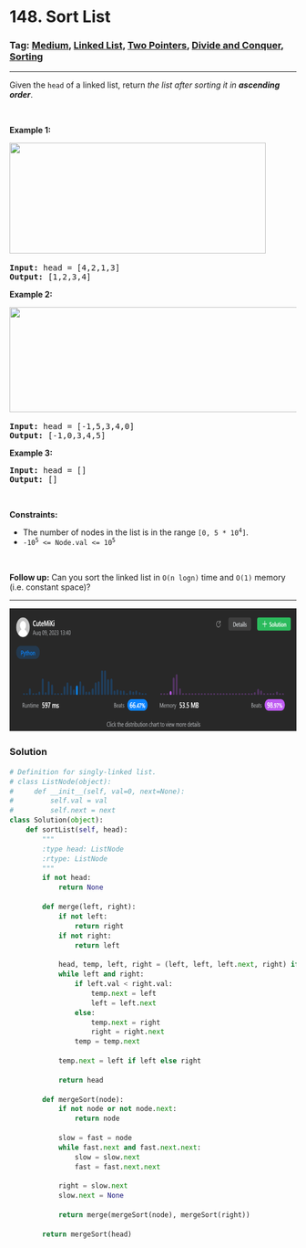 # 148. Sort List
### Tag: [Medium](https://github.com/TheOnlyMiki/LeetCode-For-Fun/tree/main#medium-level), [Linked List](https://github.com/TheOnlyMiki/LeetCode-For-Fun/tree/main#linked-list), [Two Pointers](https://github.com/TheOnlyMiki/LeetCode-For-Fun/tree/main#two-pointers), [Divide and Conquer](https://github.com/TheOnlyMiki/LeetCode-For-Fun/tree/main#divide-and-conquer), [Sorting](https://github.com/TheOnlyMiki/LeetCode-For-Fun/tree/main#sorting)
---
<div class="px-5 pt-4"><div class="flex"></div><div class="xFUwe" data-track-load="description_content"><p>Given the <code>head</code> of a linked list, return <em>the list after sorting it in <strong>ascending order</strong></em>.</p>

<p>&nbsp;</p>
<p><strong class="example">Example 1:</strong></p>
<img alt="" src="https://assets.leetcode.com/uploads/2020/09/14/sort_list_1.jpg" style="width: 450px; height: 194px;">
<pre><strong>Input:</strong> head = [4,2,1,3]
<strong>Output:</strong> [1,2,3,4]
</pre>

<p><strong class="example">Example 2:</strong></p>
<img alt="" src="https://assets.leetcode.com/uploads/2020/09/14/sort_list_2.jpg" style="width: 550px; height: 184px;">
<pre><strong>Input:</strong> head = [-1,5,3,4,0]
<strong>Output:</strong> [-1,0,3,4,5]
</pre>

<p><strong class="example">Example 3:</strong></p>

<pre><strong>Input:</strong> head = []
<strong>Output:</strong> []
</pre>

<p>&nbsp;</p>
<p><strong>Constraints:</strong></p>

<ul>
	<li>The number of nodes in the list is in the range <code>[0, 5 * 10<sup>4</sup>]</code>.</li>
	<li><code>-10<sup>5</sup> &lt;= Node.val &lt;= 10<sup>5</sup></code></li>
</ul>

<p>&nbsp;</p>
<p><strong>Follow up:</strong> Can you sort the linked list in <code>O(n logn)</code> time and <code>O(1)</code> memory (i.e. constant space)?</p>
</div></div>

---
<img src="Submit.png" width="700" height="215" />

### Solution

```python
# Definition for singly-linked list.
# class ListNode(object):
#     def __init__(self, val=0, next=None):
#         self.val = val
#         self.next = next
class Solution(object):
    def sortList(self, head):
        """
        :type head: ListNode
        :rtype: ListNode
        """
        if not head:
            return None

        def merge(left, right):
            if not left:
                return right
            if not right:
                return left

            head, temp, left, right = (left, left, left.next, right) if left.val < right.val else (right, right, left, right.next)
            while left and right:
                if left.val < right.val:
                    temp.next = left
                    left = left.next
                else:
                    temp.next = right
                    right = right.next
                temp = temp.next

            temp.next = left if left else right

            return head

        def mergeSort(node):
            if not node or not node.next: 
                return node

            slow = fast = node
            while fast.next and fast.next.next:
                slow = slow.next
                fast = fast.next.next

            right = slow.next
            slow.next = None

            return merge(mergeSort(node), mergeSort(right))

        return mergeSort(head)
```
